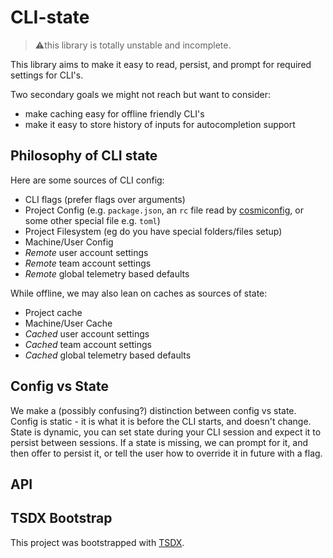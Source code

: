 # CLI-state

> ⚠️this library is totally unstable and incomplete.

This library aims to make it easy to read, persist, and prompt for required settings for CLI's.

Two secondary goals we might not reach but want to consider:

- make caching easy for offline friendly CLI's
- make it easy to store history of inputs for autocompletion support

## Philosophy of CLI state

Here are some sources of CLI config:

- CLI flags (prefer flags over arguments)
- Project Config (e.g. `package.json`, an `rc` file read by [cosmiconfig](https://github.com/davidtheclark/cosmiconfig), or some other special file e.g. `toml`)
- Project Filesystem (eg do you have special folders/files setup)
- Machine/User Config
- _Remote_ user account settings
- _Remote_ team account settings
- _Remote_ global telemetry based defaults

While offline, we may also lean on caches as sources of state:

- Project cache
- Machine/User Cache
- _Cached_ user account settings
- _Cached_ team account settings
- _Cached_ global telemetry based defaults

## Config vs State

We make a (possibly confusing?) distinction between config vs state. Config is static - it is what it is before the CLI starts, and doesn't change. State is dynamic, you can set state during your CLI session and expect it to persist between sessions. If a state is missing, we can prompt for it, and then offer to persist it, or tell the user how to override it in future with a flag.

## API

## TSDX Bootstrap

This project was bootstrapped with [TSDX](https://github.com/jaredpalmer/tsdx).
